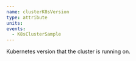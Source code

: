 ```yaml
---
name: clusterK8sVersion
type: attribute
units:
events:
  - K8sClusterSample
---
```


Kubernetes version that the cluster is running on.